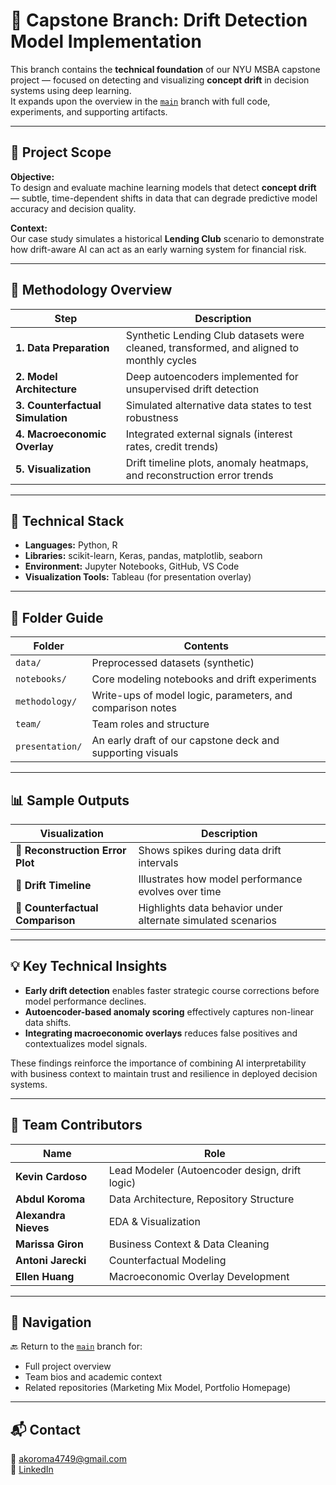 # 🧩 Capstone Branch: Drift Detection Model Implementation

This branch contains the **technical foundation** of our NYU MSBA capstone project — focused on detecting and visualizing **concept drift** in decision systems using deep learning.  
It expands upon the overview in the [`main`](../../tree/main) branch with full code, experiments, and supporting artifacts.

---

## 🧱 Project Scope

**Objective:**  
To design and evaluate machine learning models that detect **concept drift** — subtle, time-dependent shifts in data that can degrade predictive model accuracy and decision quality.

**Context:**  
Our case study simulates a historical **Lending Club** scenario to demonstrate how drift-aware AI can act as an early warning system for financial risk.

---

## 🧠 Methodology Overview

| Step | Description |
|------|--------------|
| **1. Data Preparation** | Synthetic Lending Club datasets were cleaned, transformed, and aligned to monthly cycles |
| **2. Model Architecture** | Deep autoencoders implemented for unsupervised drift detection |
| **3. Counterfactual Simulation** | Simulated alternative data states to test robustness |
| **4. Macroeconomic Overlay** | Integrated external signals (interest rates, credit trends) |
| **5. Visualization** | Drift timeline plots, anomaly heatmaps, and reconstruction error trends |

---

## 🧰 Technical Stack

- **Languages:** Python, R  
- **Libraries:** scikit-learn, Keras, pandas, matplotlib, seaborn  
- **Environment:** Jupyter Notebooks, GitHub, VS Code  
- **Visualization Tools:** Tableau (for presentation overlay)

---

## 📂 Folder Guide

| Folder | Contents |
|--------|-----------|
| `data/` | Preprocessed datasets (synthetic) |
| `notebooks/` | Core modeling notebooks and drift experiments |
| `methodology/` | Write-ups of model logic, parameters, and comparison notes |
| `team/` | Team roles and structure |
| `presentation/` | An early draft of our capstone deck and supporting visuals |

---

## 📊 Sample Outputs

| Visualization | Description |
|----------------|-------------|
| 🧮 **Reconstruction Error Plot** | Shows spikes during data drift intervals |
| 🌊 **Drift Timeline** | Illustrates how model performance evolves over time |
| 🧩 **Counterfactual Comparison** | Highlights data behavior under alternate simulated scenarios |

---

## 💡 Key Technical Insights

- **Early drift detection** enables faster strategic course corrections before model performance declines.  
- **Autoencoder-based anomaly scoring** effectively captures non-linear data shifts.  
- **Integrating macroeconomic overlays** reduces false positives and contextualizes model signals.  

These findings reinforce the importance of combining AI interpretability with business context to maintain trust and resilience in deployed decision systems.

---

## 👥 Team Contributors

| Name | Role |
|------|------|
| **Kevin Cardoso** | Lead Modeler (Autoencoder design, drift logic) |
| **Abdul Koroma** | Data Architecture, Repository Structure |
| **Alexandra Nieves** | EDA & Visualization |
| **Marissa Giron** | Business Context & Data Cleaning |
| **Antoni Jarecki** | Counterfactual Modeling |
| **Ellen Huang** | Macroeconomic Overlay Development |

---

## 🧭 Navigation

🔙 Return to the [`main`](../../tree/main) branch for:
- Full project overview  
- Team bios and academic context  
- Related repositories (Marketing Mix Model, Portfolio Homepage)

---

## 📬 Contact

📧 [akoroma4749@gmail.com](mailto:akoroma4749@gmail.com)  
🔗 [LinkedIn](https://www.linkedin.com/in/abdul-koroma-61019397)

